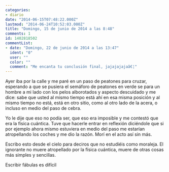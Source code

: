 ```yaml
---
categories:
- diario
date: "2014-06-15T07:48:22.000Z"
lastmod: "2014-06-24T10:52:03.000Z"
title: "Domingo, 15 de junio de 2014 a las 8:48"
comments: 1
id: 1402818502
commentList:
- date: "Domingo, 22 de junio de 2014 a las 13:47"
  ident: "0"
  user: ""
  color: ""
  comment: "Me encanta tu conclusión final, jajajajajaâ€¦"
---
```


Ayer iba por la calle y me paré en un paso de peatones para cruzar, esperando a que se pusiera el semáforo de peatones en verde se para un hombre a mi lado con los pelos alborotados y aspecto descuidado y me dice: sabe que usted al mismo tiempo está ahí en esa misma posición y al mismo tiempo no está, está en otro sitio, como al otro lado de la acera, o incluso en medio del paso de cebra.  
  
Yo le dije que eso no podía ser, que eso era imposible y me contestó que era la física cuántica. Tuve que hacerle entrar en reflexión diciéndole que si por ejemplo ahora mismo estuviera en medio del paso me estarían atropellando los coches y me dio la razón. Morí en el acto así sin más.   
  
Escribo esto desde el cielo para deciros que no estudiéis como moraleja. El ignorante no muere atropellado por la física cuántica, muere de otras cosas más simples y sencillas.  
  
Escribir fábulas es difícil